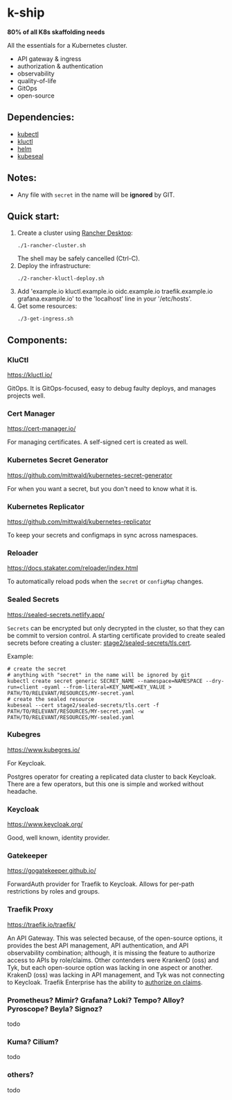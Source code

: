 # k-ship
**80% of all K8s skaffolding needs**

All the essentials for a Kubernetes cluster.
- API gateway & ingress
- authorization & authentication
- observability
- quality-of-life
- GitOps
- open-source

## Dependencies:
 - [kubectl](https://kubernetes.io/docs/tasks/tools/#kubectl)
 - [kluctl](https://kluctl.io/docs/kluctl/installation/)
 - [helm](https://helm.sh/docs/intro/install/)
 - [kubeseal](https://github.com/bitnami-labs/sealed-secrets/blob/main/README.md#kubeseal)

## Notes:
 * Any file with `secret` in the name will be **ignored** by GIT.

## Quick start:
1. Create a cluster using [Rancher Desktop](https://rancherdesktop.io/):
    ```shell
    ./1-rancher-cluster.sh
    ```
    The shell may be safely cancelled (Ctrl-C).
1. Deploy the infrastructure:
    ```shell
    ./2-rancher-kluctl-deploy.sh
    ```
1. Add 'example.io kluctl.example.io oidc.example.io traefik.example.io grafana.example.io' to the 'localhost' line in your '/etc/hosts'.
1. Get some resources:
    ```shell
    ./3-get-ingress.sh
    ```

## Components:

### KluCtl
https://kluctl.io/

GitOps.  It is GitOps-focused, easy to debug faulty deploys, and manages projects well.

### Cert Manager
https://cert-manager.io/

For managing certificates.
A self-signed cert is created as well.

### Kubernetes Secret Generator
https://github.com/mittwald/kubernetes-secret-generator

For when you want a secret, but you don't need to know what it is.

### Kubernetes Replicator
https://github.com/mittwald/kubernetes-replicator

To keep your secrets and configmaps in sync across namespaces.

### Reloader
https://docs.stakater.com/reloader/index.html

To automatically reload pods when the `secret` or `configMap` changes.

### Sealed Secrets
https://sealed-secrets.netlify.app/

`Secrets` can be encrypted but only decrypted in the cluster, so that they can be commit to version control.  A starting certificate provided to create sealed secrets before creating a cluster: [stage2/sealed-secrets/tls.cert](stage2/sealed-secrets).

Example:
```shell
# create the secret
# anything with "secret" in the name will be ignored by git
kubectl create secret generic SECRET_NAME --namespace=NAMESPACE --dry-run=client -oyaml --from-literal=KEY_NAME=KEY_VALUE > PATH/TO/RELEVANT/RESOURCES/MY-secret.yaml
# create the sealed resource
kubeseal --cert stage2/sealed-secrets/tls.cert -f PATH/TO/RELEVANT/RESOURCES/MY-secret.yaml -w PATH/TO/RELEVANT/RESOURCES/MY-sealed.yaml
```

### Kubegres
https://www.kubegres.io/

For Keycloak.

Postgres operator for creating a replicated data cluster to back Keycloak.  There are a few operators, but this one is simple and worked without headache.

### Keycloak
https://www.keycloak.org/

Good, well known, identity provider.

### Gatekeeper
https://gogatekeeper.github.io/

ForwardAuth provider for Traefik to Keycloak.  Allows for per-path restrictions by roles and groups.

### Traefik Proxy
https://traefik.io/traefik/

An API Gateway.  This was selected because, of the open-source options, it provides the best API management, API authentication, and API observability combination; although, it is missing the feature to authorize access to APIs by role/claims.  Other contenders were KrankenD (oss) and Tyk, but each open-source option was lacking in one aspect or another.  KrakenD (oss) was lacking in API management, and Tyk was not connecting to Keycloak.  Traefik Enterprise has the ability to [authorize on claims](https://doc.traefik.io/traefik-enterprise/middlewares/oidc/#claims).

### Prometheus? Mimir? Grafana? Loki? Tempo? Alloy? Pyroscope? Beyla? Signoz?
todo

### Kuma? Cilium?
todo

### others?
todo
